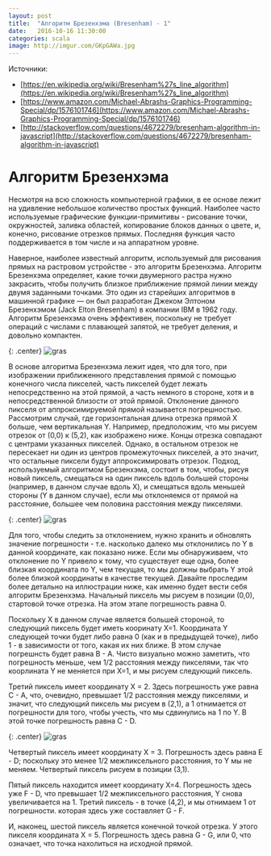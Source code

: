 ```yaml
---
layout: post
title:  "Алгоритм Брезенхэма (Bresenham) - 1"
date:   2016-10-16 11:30:00
categories: scala
image: http://imgur.com/GKpGAWa.jpg
---
```


<style>
/* To center images */
.center {
    text-align: center;
}
</style>

Источники:

* [https://en.wikipedia.org/wiki/Bresenham%27s_line_algorithm](https://en.wikipedia.org/wiki/Bresenham%27s_line_algorithm)
* [https://www.amazon.com/Michael-Abrashs-Graphics-Programming-Special/dp/1576101746](https://www.amazon.com/Michael-Abrashs-Graphics-Programming-Special/dp/1576101746)
* [http://stackoverflow.com/questions/4672279/bresenham-algorithm-in-javascript](http://stackoverflow.com/questions/4672279/bresenham-algorithm-in-javascript)

# Алгоритм Брезенхэма

Несмотря на всю сложность компьютерной графики, в ее основе лежит на удивление небольшое количество простых функций. Наиболее часто используемые графические функции-примитивы - рисование точки, окружностей, заливка областей, копирование блоков данных о цвете, и, конечно, рисование отрезков прямых. Последняя функция часто поддерживается в том числе и на аппаратном уровне.

Наверное, наиболее известный алгоритм, используемый для рисования прямых на растровом устройстве - это алгоритм Брезенхэма. Алгоритм Брезенхэма определяет, какие точки двумерного растра нужно закрасить, чтобы получить близкое приближение прямой линии между двумя заданными точками. Это один из старейших алгоритмов в машинной графике — он был разработан Джеком Элтоном Брезенхэмом (Jack Elton Bresenham) в компании IBM в 1962 году. Алгоритм Брезенхэма очень эффективен, поскольку не требует операций с числами с плавающей запятой, не требует деления, и довольно компактен.

{: .center}
![gras](http://imgur.com/3oN7V04.png)

В основе алгоритма Брезенхэма лежит идея, что для того, при изображении приближенного представления прямой с помощью конечного числа пикселей, часть пикселей будет лежать непосредственно на этой прямой, а часть немного в стороне, хотя и в непосредственной близости от этой прямой. Отклонение данного пикселя от аппроксимируемой прямой называется погрешностью. 
Рассмотрим случай, где горизонтальная длина отрезка прямой X больше, чем вертикальная Y. Например, предположим, что мы рисуем отрезок от (0,0) к (5,2), как изображено ниже. Концы отрезка совпадают с центрами указанных пикселей. Однако, в остальном отрезок не пересекает ни один из центров промежуточных пикселей, а это значит, что остальные пиксели будут аппроксимировать отрезок. Подход, используемый алгоритмом Брезенхэма, состоит в том, чтобы, рисуя новый пиксель, смещаться на один пиксель вдоль большей стороны (например, в данном случае вдоль X), и смещаться вдоль меньшей стороны (Y в данном случае), если мы отклоняемся от прямой на расстояние, большее чем половина расстояния между пикселями.

{: .center}
![gras](http://imgur.com/jCfvkEd.png)

Для того, чтобы следить за отклонением, нужно хранить и обновлять значение погрешности - т.е. насколько далеко мы отклонились по Y в данной координате, как показано ниже. Если мы обнаруживаем, что отклонение по Y привело к тому, что существует еще одна, более близкая координата по Y, чем текущая, то мы должны выбрать Y этой более близкой координаты в качестве текущей. Давайте проследим более детально на иллюстрации ниже, как именно будет вести себя алгоритм Брезенхэма. Начальный пиксель мы рисуем в позиции (0,0), стартовой точке отрезка. На этом этапе погрешность равна 0.

Поскольку X в данном случае является большей стороной, то следующий пиксель будет иметь кооринату X=1. Координата Y следующей точки будет либо равна 0 (как и в предыдущей точке), либо 1 - в зависимости от того, какая их них ближе. В этом случае погрешнсть будет равна B - A. Чисто визуально можно заметить, что погрешность меньше, чем 1/2 расстояния между пикселями, так что коорлината Y не меняется при X=1, и мы рисуем следующий пиксель.

Третий пиксель имеет координату X = 2. Здесь погрешность уже равна C - A, что, очевидно, превышает 1/2 расстояния между пикселями, и значит, что следующий пиксель мы рисуем в (2,1), а 1 отнимается от погрешности для того, чтобы учесть, что мы сдвинулись на 1 по Y. В этой точке погрешность равна C - D. 

{: .center}
![gras](http://imgur.com/4SZpU7y.png)

Четвертый пиксель имеет координату X = 3. Погрешность здесь равна E - D; поскольку это менее 1/2 межпиксельного расстояния, то Y мы не меняем. Четвертый пиксель рисуем в позиции (3,1).

Пятый пиксель находится имеет координату X=4. Погрешность здесь уже F - D, что превышает 1/2 межпиксельного расстояния, Y снова увеличивается на 1. Третий пиксель - в точке (4,2), и мы отнимаем 1 от погрешности. которая здесь уже составляет G - F.

И, наконец, шестой пиксель является конечной точкой отрезка. У этого пикселя координата X = 5. Погрешность здесь равна G - G, или 0, что означает, что точка нахолиться на исходной прямой. 
